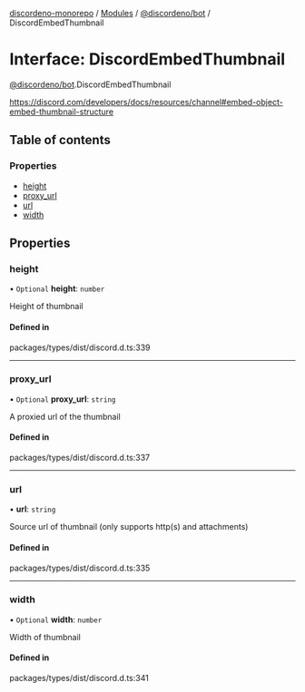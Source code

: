 [discordeno-monorepo](../README.md) / [Modules](../modules.md) / [@discordeno/bot](../modules/discordeno_bot.md) / DiscordEmbedThumbnail

# Interface: DiscordEmbedThumbnail

[@discordeno/bot](../modules/discordeno_bot.md).DiscordEmbedThumbnail

https://discord.com/developers/docs/resources/channel#embed-object-embed-thumbnail-structure

## Table of contents

### Properties

- [height](discordeno_bot.DiscordEmbedThumbnail.md#height)
- [proxy_url](discordeno_bot.DiscordEmbedThumbnail.md#proxy_url)
- [url](discordeno_bot.DiscordEmbedThumbnail.md#url)
- [width](discordeno_bot.DiscordEmbedThumbnail.md#width)

## Properties

### height

• `Optional` **height**: `number`

Height of thumbnail

#### Defined in

packages/types/dist/discord.d.ts:339

---

### proxy_url

• `Optional` **proxy_url**: `string`

A proxied url of the thumbnail

#### Defined in

packages/types/dist/discord.d.ts:337

---

### url

• **url**: `string`

Source url of thumbnail (only supports http(s) and attachments)

#### Defined in

packages/types/dist/discord.d.ts:335

---

### width

• `Optional` **width**: `number`

Width of thumbnail

#### Defined in

packages/types/dist/discord.d.ts:341
